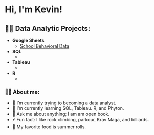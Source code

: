 <h1> Hi, I'm Kevin! </h1>

<h2> 👨‍💻 Data Analytic Projects: </h2>

- <b> Google Sheets </b>
  - [School Behavioral Data](https://github.com/KevinLDTrieu/SchoolBehavioralDataAnalysisandDashborad.git)
- <b> SQL </b>
  - []()</b>
- <b> Tableau </b>
  - []()</b>
- <b> R </b>
  - []()</b>

<h3> 👨‍💻 About me: </h3>

- 🔭 I’m currently trying to becoming a data analyst. 
- 🌱 I’m currently learning SQL, Tableau. R, and Phyton. 
- 💬 Ask me about anything; I am am open book.
- ⚡ Fun fact: I like rock climbing, parkour, Krav Maga, and billiards.
- 🍜 My favorite food is summer rolls.  
